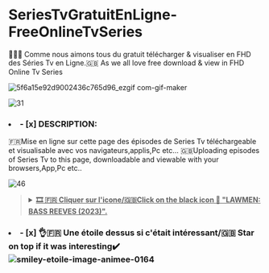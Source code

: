 # SeriesTvGratuitEnLigne-FreeOnlineTvSeries
👋🇫🇷 Comme nous aimons tous du gratuit télécharger & visualiser en FHD des Séries Tv en Ligne.🇬🇧 As we all love free download & view in FHD Online Tv Series

![5f6a15e92d9002436c765d96_ezgif com-gif-maker](https://github.com/victore447/SeriesTvGratuitEnLigne-FreeOnlineTvSeries/assets/48101775/247040a6-ef70-482f-8243-fb46952e9bde)

![31](https://github.com/victore447/SeriesTvGratuitEnLigne-FreeOnlineTvSeries/assets/48101775/1abf7938-77dc-45bc-ba70-ae1a3baf1313)
### <li>- [x] DESCRIPTION: </li>
🇫🇷Mise en ligne sur cette page des épisodes de Series Tv téléchargeable et visualisable avec vos navigateurs,applis,Pc etc...
🇬🇧Uploading episodes of Series Tv to this page, downloadable and viewable with your browsers,App,Pc etc..

![46](https://github.com/victore447/FilmsSeriesStrmdanskodi/assets/48101775/caa9e727-800b-4827-a780-9684462ccf19)
><details>
>  <summary><b><u>🎞️ 🇫🇷 Cliquer sur l'icone/🇬🇧Click on the black icon 🤠 "LAWMEN: BASS REEVES (2023)".</u></b></summary>
>
>![Lawmen](https://github.com/victore447/SeriesTvGratuitEnLigne-FreeOnlineTvSeries/assets/48101775/3f292e6d-71c1-4703-90bd-0e046e2cee2e)
>  
> 👆🇫🇷 Brillant Western en 8 Épisodes dans la lignée du 🎥 "Les sept mercenaires (2016)".
>
> 👆🇬🇧 Brilliant Western in 8 Episodes in the tradition of 🎥"The Seven Mercenaries (2016)
>  
> 🎬 CASTING :
> [David Oyelowo](https://www.themoviedb.org/person/35013-david-oyelowo?language=fr),[Donald Sutherland](https://www.themoviedb.org/person/55636-donald-sutherland?language=fr),[Dennis Quaid](https://www.themoviedb.org/person/6065-dennis-quaid?language=fr),[Barry Pepper](https://www.themoviedb.org/person/12834-barry-pepper?language=fr),[Forrest Goodluck](https://www.themoviedb.org/person/1560185-forrest-goodluck?language=fr) etc..
>
> 📋SYNOPSIS: 
  🇫🇷 L'histoire de Bass Reeves, l'homme de loi légendaire de l'Ouest sauvage, prend vie. Il a capturé plus de 3 000 criminels parmi les plus dangereux, sans jamais être blessé. Il est considéré comme l'inspirateur du Ranger solitaire.
> 🇬🇧 The story of Bass Reeves, the legendary lawman of the Wild West, comes to life. He has captured over 3,000 of the most dangerous criminals without ever being harmed. He is considered the inspiration for the Lone Ranger✅
>
> 🖲️ **[LINK DOWNLOAD 🇫🇷: Lawmen: Bass Reeves (2023) SAISON 1](https://www.themoviedb.org/tv/157732-lawmen-bass-reeves?language=fr)**
> - 🖱️ **[Épisode 1 (Saison 1)](https://dl33.darkibox.com/hls2/11/00115/cgqk96afmwys_x/index-v1-a2.m3u8?t=u5W7WToGRAzxOigE0WXVP2WuYf8N3t7W0qN03yNktTQ&s=1716641701&e=43200&f=576255&i=0.0&sp=0&fr=cgqk96afmwys)**
> - 🖱️ **[Épisode 2 (Saison 1)](https://dl33.darkibox.com/hls2/05/00406/sggaw260ehav_x/index-v1-a1.m3u8?t=YXJagQXofOEOjWu2OiZosRQ6ZSj9WBou3aAiqGizEqw&s=1716641772&e=43200&f=2034937&i=0.0&sp=0&fr=sggaw260ehav)**
> - 🖱️ **[Épisode 3 (Saison 1)](https://dl33.darkibox.com/hls2/10/00406/7958vocs03oh_x/index-v1-a1.m3u8?t=fYjUNX5AS1J-MtKuQvi6ufZgMnvuOW1ajUtweear9O8&s=1716641819&e=43200&f=2034900&i=0.0&sp=0&fr=7958vocs03oh)**
> - 🖱️ **[Épisode 4 (Saison 1)](https://dl33.darkibox.com/hls2/07/00406/vvwm21zpfwfs_x/index-v1-a1.m3u8?t=ra_0Ai_TGdNNF3zwdU5J3TT8MCOeNikeiGcUbuYJOXo&s=1716641966&e=43200&f=2034915&i=0.0&sp=0&fr=vvwm21zpfwfs)**
> - 🖱️ **[Épisode 5 (Saison 1)](https://dl33.darkibox.com/hls2/02/00406/5tu5942g6lcg_x/index-v1-a1.m3u8?t=SViUbpLgAqsqsEz2X2G5Xek_ZsVroRFuH2lQGJwRuqg&s=1716643104&e=43200&f=2034923&i=0.0&sp=0&fr=5tu5942g6lcg)**
> - 🖱️ **[Épisode 6 (Saison 1)](https://dl34.darkibox.com/hls2/11/00250/lo02facy435h_x/index-v1-a1.m3u8?t=RsN6eS9rcdSnNr-kOsdxT--f5_mOs16F3LrFoq5EcyQ&s=1716642501&e=43200&f=1250182&i=0.0&sp=0&fr=lo02facy435h)**
> - 🖱️ **[Épisode 7 (Saison 1)](https://dl33.darkibox.com/hls2/12/00255/1rkhyyka4g1z_x/index-v1-a1.m3u8?t=sWFGLp4moJLElwGogwSu1I1k5L9yIP01MIAlTtO9gCM&s=1716643360&e=43200&f=1275092&i=0.0&sp=0)**
> - 🖱️ **[Épisode 8 (Saison 1)](https://dl34.darkibox.com/hls2/05/00406/erigbuqkyeat_x/index-v1-a1.m3u8?t=ZEPBnpDM_nf63D9hhBFe4efR2aUORyB2lstxg1-1DrM&s=1716642698&e=43200&f=2034925&i=0.0&sp=0&fr=erigbuqkyeat)**
>
>
>🖲️ **[LINK STREAMING MULTI ONLINE 🇬🇧 & 🇫🇷: Lawmen: Bass Reeves (2023) SAISON 1](https://www.darkivod.net/post/series/1055405-lawmen-bass-reeves?episodeNumber=1)**
>></details>

### <li>- [x] 👌🇫🇷 Une étoile dessus si c'était intéressant/🇬🇧 Star on top if it was interesting✔️ </li>![smiley-etoile-image-animee-0164](https://github.com/victore447/FilmsSeriesStrmdanskodi/assets/48101775/dc73a5b7-e38e-4d80-9cbc-68ac5dd89826)
